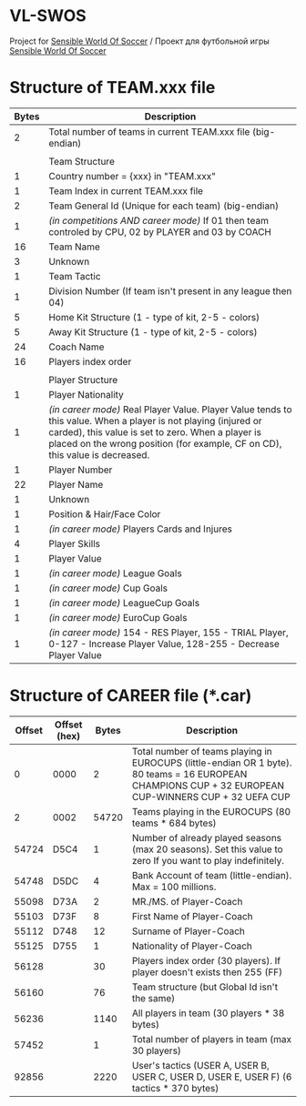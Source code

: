 # VL-SWOS
Project for [Sensible World Of Soccer](https://en.wikipedia.org/wiki/Sensible_World_of_Soccer) / Проект для футбольной игры [Sensible World Of Soccer](https://ru.wikipedia.org/wiki/Sensible_Soccer)

# Structure of TEAM.xxx file
|Bytes|Description|
|---|---|
|2|Total number of teams in current TEAM.xxx file (big-endian)|
|||
||Team Structure|
|1|Country number = {xxx} in "TEAM.xxx"|
|1|Team Index in current TEAM.xxx file|
|2|Team General Id (Unique for each team) (big-endian)|
|1|_(in competitions AND career mode)_ If 01 then team controled by CPU, 02 by PLAYER and 03 by COACH|
|16|Team Name|
|3|Unknown|
|1|Team Tactic|
|1|Division Number (If team isn't present in any league then 04)|
|5|Home Kit Structure (1 - type of kit, 2-5 - colors)|
|5|Away Kit Structure (1 - type of kit, 2-5 - colors)|
|24|Coach Name|
|16|Players index order|
|||
||Player Structure|
|1|Player Nationality|
|1|_(in career mode)_ Real Player Value. Player Value tends to this value. When a player is not playing (injured or carded), this value is set to zero. When a player is placed on the wrong position (for example, CF on CD), this value is decreased.|
|1|Player Number|
|22|Player Name|
|1|Unknown|
|1|Position & Hair/Face Color|
|1|_(in career mode)_ Players Cards and Injures|
|4|Player Skills|
|1|Player Value|
|1|_(in career mode)_ League Goals|
|1|_(in career mode)_ Cup Goals|
|1|_(in career mode)_ LeagueCup Goals|
|1|_(in career mode)_ EuroCup Goals|
|1|_(in career mode)_ 154 - RES Player, 155 - TRIAL Player, 0-127 - Increase Player Value, 128-255 - Decrease Player Value|

# Structure of CAREER file (*.car)
|Offset|Offset (hex)|Bytes|Description|
|---|---|---|---|
|0|0000|2|Total number of teams playing in EUROCUPS (little-endian OR 1 byte). 80 teams = 16 EUROPEAN CHAMPIONS CUP + 32 EUROPEAN CUP-WINNERS CUP + 32 UEFA CUP|
|2|0002|54720|Teams playing in the EUROCUPS (80 teams * 684 bytes)|
|54724|D5C4|1|Number of already played seasons (max 20 seasons). Set this value to zero If you want to play indefinitely.|
|54748|D5DC|4|Bank Account of team (little-endian). Max = 100 millions.|
|55098|D73A|2|MR./MS. of Player-Coach|
|55103|D73F|8|First Name of Player-Coach|
|55112|D748|12|Surname of Player-Coach|
|55125|D755|1|Nationality of Player-Coach|
|56128||30|Players index order (30 players). If player doesn't exists then 255 (FF)|
|56160||76|Team structure (but Global Id isn't the same)|
|56236||1140|All players in team (30 players * 38 bytes)|
|57452||1|Total number of players in team (max 30 players)|
|92856||2220|User's tactics (USER A, USER B, USER C, USER D, USER E, USER F) (6 tactics * 370 bytes)|
